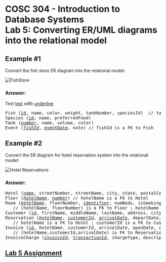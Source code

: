 # COSC 304 - Introduction to Database Systems<br>Lab 5: Converting ER/UML diagrams into the relational model

## Example #1

Convert the fish store ER diagram into the relational model:

![FishStore](img/FishStore.png)

### Answer:

Test <u>test</u> sdfb <ins>underline</ins>

<pre>
Fish (<ins>id</ins>, name, color, weight, <i>tankNumber</i>, <i>speciesId</i>)  // tankNumber is a FK to Tank, speciesId is a FK to Species
Species (<u>id</u>, name, preferredFood)
Tank (<u>number</u>, name, volume, color)
Event (<i><u>fishId</u></i>, <u>eventDate</u>, note) // fishId is a FK to Fish
</pre>

## Example #2

Convert the ER diagram for hotel reservation system into the relational model:

![Hotel Reservations](img/HotelReservationSystem.png)

### Answer:

<pre>
Hotel (<u>name</u>, streetNumber, streetName, city, state, postalCode, webAddress, phoneNumber)
Floor (<i><u>hotelName</u></i>, <u>number</u>) // hotelName is a FK to Hotel
Room (<i><u>hotelName</u></i>, <i>floorNumber</i>, <u>identifier</u>, numBeds, isSmokingRoom) 
   // (hotelName, floorNumber) is a FK to Floor ; hotelName is a FK to Hotel
Customer (<u>id</u>, firstName, middleName, lastName, address, city, state, country, postalCode, homePhoneNumber, workPhoneNumber, cellPhoneNumber, emailAddress)
Reservation (<i><u>hotelName</u></i>, <i><u>customerId</u></i>, <u>arrivalDate</u>, departDate, smokingRoom, numBeds, highOrLowFloor, creditCardType, creditCardNum, creditCardExpiry, <i>roomIdentifier</i>)
   // hotelName is a FK to Hotel ; customerId is a FK to Customer ; (hotelName, roomIdentifier) is a FK to Room
Invoice (<u>id</u>, <i>hotelName</i>, <i>customerId</i>, <i>arrivalDate</i>, openDate, closeDate, totalBalance) 
   // (hotelName,customerId,arrivalDate) is FK to Reservation
InvoiceCharge (<i><u>invoiceId</u></i>, <u>transactionId</u>, chargeType, description, amount) // InvoiceId is a FK to Invoice
</pre>

## [Lab 5 Assignment](assign/)
